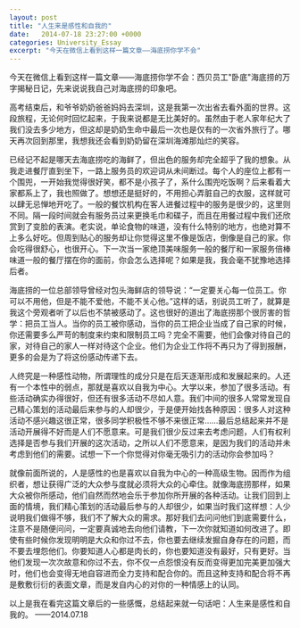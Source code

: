 ```yaml
---
layout: post
title: "人生来是感性和自我的"
date:   2014-07-18 23:27:00 +0000
categories: University_Essay
excerpt: "今天在微信上看到这样一篇文章——海底捞你学不会"
---
```


今天在微信上看到这样一篇文章——海底捞你学不会：西贝员工"卧底"海底捞的万字揭秘日记，先来说说我自己对海底捞的印象吧。

高考结束后，和爷爷奶奶爸爸妈妈去深圳，这是我第一次出省去看外面的世界。这段旅程，无论何时回忆起来，于我来说都是无比美好的。虽然由于老人家年纪大了我们没去多少地方，但这却是奶奶生命中最后一次也是仅有的一次省外旅行了。哪天再次回到那里，我想我还会看到奶奶留在深圳海滩那灿烂的笑容。

已经记不起是哪天去海底捞吃的海鲜了，但出色的服务却完全超乎了我的想象。从我走进餐厅直到坐下，一路上服务员的欢迎词从未间断过。每个人的座位上都有一个围兜，一开始我觉得很好笑，都不是小孩子了，系什么围兜吃饭啊？后来看着大家都系上了，我也照做了。想想还是挺好的，不用担心弄脏自己的衣服，这样就可以肆无忌惮地开吃了。一般的餐饮机构在客人进餐过程中的服务是很少的，这里则不同。隔一段时间就会有服务员过来更换毛巾和碟子，而且在用餐过程中我们还欣赏到了变脸的表演。老实说，单论食物的味道，没有什么特别的地方，也绝对算不上多么好吃。但周到贴心的服务却让你觉得这里不像是饭店，倒像是自己的家。你会吃得很舒心，也很开心。下一次当一家绝顶美味服务一般的餐厅和一家服务倍棒味道一般的餐厅摆在你的面前，你会怎么选择呢？如果是我，我会毫不犹豫地选择后者。

海底捞的一位总部领导曾经对包头海鲜店的领导说：“一定要关心每一位员工。你可以不用他，但是不能不爱他，不能不关心他。”这样的话，别说员工听了，就算是我这个旁观者听了以后也不禁被感动了。这也很好的道出了海底捞那个很厉害的哲学：把员工当人。当你的员工被你感动，当你的员工把企业当成了自己家的时候，你还需要多么严苛的制度来约束和限制员工吗？完全不需要，他们会像对待自己的家，对待自己的家人一样对待这个企业。他们为企业工作将不再只为了得到报酬，更多的会是为了将这份感动传递下去。

人终究是一种感性动物，所谓理性的成分只是在后天逐渐形成和发展起来的。人还有一个本性中的弱点，那就是喜欢以自我为中心。大学以来，参加了很多活动。有些活动确实办得很好，但还有很多活动不尽如人意。我们中间的很多人常常发现自己精心策划的活动最后来参与的人却很少，于是便开始找各种原因：很多人对这种活动不感兴趣这很正常，很多同学积极性不够不来很正常……最后总结起来并不是活动开展得不好而是人们不愿意来。可是我们很少反过来去考虑问题，人们有权利选择是否参与我们开展的这次活动，之所以人们不愿意来，是因为我们的活动并未考虑到他们的需要。试想一下一个你觉得对你毫无吸引力的活动你会参加吗？

就像前面所说的，人是感性的也是喜欢以自我为中心的一种高级生物。因而作为组织者，想让获得广泛的大众参与度就必须将大众的心牵住。就像海底捞那样，如果大众被你所感动，他们自然而然地会乐于参加你所开展的各种活动。让我们回到上面的情境，我们精心策划的活动最后参与的人却很少，如果当时我们这样想：人少说明我们做得不够，我们不了解大众的需求。那好我们去问问他们到底需要什么，注意不是随便问问，一定要真诚地去向他们请教，下一次你就知道如何改进了。即使有些时候你发现明明是大众和你过不去，你也要去继续发掘自身存在的问题，而不要去埋怨他们。你要知道人心都是肉长的，你也要知道没有最好，只有更好。当他们发现一次次故意和你过不去，你不仅一点怨恨没有反而变得更加完美更加强大时，他们也会变得无地自容进而全力支持和配合你的。而且这种支持和配合将不再是敷敷衍衍的表面文章，而是发自内心的对你的一种情感上的认同。

以上是我在看完这篇文章后的一些感慨，总结起来就一句话吧：人生来是感性和自我的。
——2014.07.18